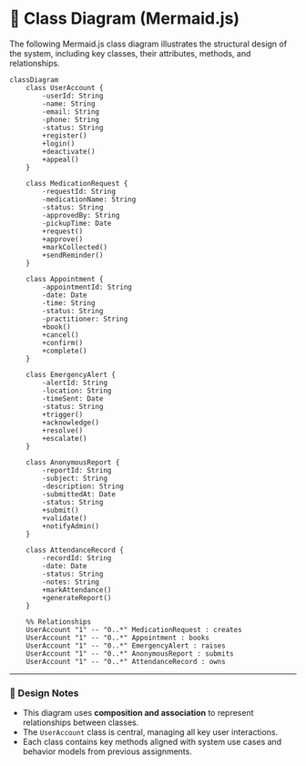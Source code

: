 # 🧱 Class Diagram (Mermaid.js)

The following Mermaid.js class diagram illustrates the structural design of the system, including key classes, their attributes, methods, and relationships.

```mermaid
classDiagram
    class UserAccount {
        -userId: String
        -name: String
        -email: String
        -phone: String
        -status: String
        +register()
        +login()
        +deactivate()
        +appeal()
    }

    class MedicationRequest {
        -requestId: String
        -medicationName: String
        -status: String
        -approvedBy: String
        -pickupTime: Date
        +request()
        +approve()
        +markCollected()
        +sendReminder()
    }

    class Appointment {
        -appointmentId: String
        -date: Date
        -time: String
        -status: String
        -practitioner: String
        +book()
        +cancel()
        +confirm()
        +complete()
    }

    class EmergencyAlert {
        -alertId: String
        -location: String
        -timeSent: Date
        -status: String
        +trigger()
        +acknowledge()
        +resolve()
        +escalate()
    }

    class AnonymousReport {
        -reportId: String
        -subject: String
        -description: String
        -submittedAt: Date
        -status: String
        +submit()
        +validate()
        +notifyAdmin()
    }

    class AttendanceRecord {
        -recordId: String
        -date: Date
        -status: String
        -notes: String
        +markAttendance()
        +generateReport()
    }

    %% Relationships
    UserAccount "1" -- "0..*" MedicationRequest : creates
    UserAccount "1" -- "0..*" Appointment : books
    UserAccount "1" -- "0..*" EmergencyAlert : raises
    UserAccount "1" -- "0..*" AnonymousReport : submits
    UserAccount "1" -- "0..*" AttendanceRecord : owns
```

---

### 📝 Design Notes

- This diagram uses **composition and association** to represent relationships between classes.
- The `UserAccount` class is central, managing all key user interactions.
- Each class contains key methods aligned with system use cases and behavior models from previous assignments.
